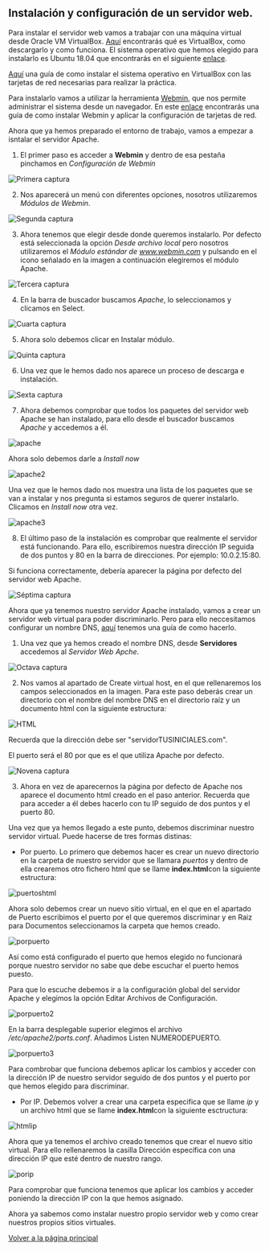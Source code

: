 ## Instalación y configuración de un servidor web.

Para instalar el servidor web vamos a trabajar con una máquina virtual desde Oracle VM VirtualBox. [Aquí](https://www.virtualbox.org/) encontrarás qué es VirtualBox, como descargarlo y como funciona. El sistema operativo que hemos elegido para instalarlo es Ubuntu 18.04 que encontrarás en el siguiente [enlace](http://cdimage.ubuntu.com/netboot/18.04/).

[Aquí](https://www.youtube.com/watch?v=VTGDqFZ81JY&list=PL9oB7UFHn_bQICy3WlzK6IwQMx4HBoe_Y&index=1) una guía de como instalar el sistema operativo en VirtualBox con las tarjetas de red necesarias para realizar la práctica. 

Para instalarlo vamos a utilizar la herramienta [Webmin](http://www.webmin.com/), que nos permite administrar el sistema desde un navegador. En este [enlace](https://www.youtube.com/watch?v=2143l30jiow&list=PL9oB7UFHn_bQICy3WlzK6IwQMx4HBoe_Y&index=2) encontrarás una guía de como instalar Webmin y aplicar la configuración de tarjetas de red.

Ahora que ya hemos preparado el entorno de trabajo, vamos a empezar a isntalar el servidor Apache.

1. El primer paso es acceder a **Webmin** y dentro de esa pestaña pinchamos en *Configuración de Webmin*
  
![Primera captura](./images/uno.PNG)

2. Nos aparecerá un menú con diferentes opciones, nosotros utilizaremos *Módulos de Webmin*.

![Segunda captura](./images/dos.PNG)

3. Ahora tenemos que elegir desde donde queremos instalarlo. Por defecto está seleccionada la opción *Desde archivo local* pero nosotros utilizaremos el *Módulo estándar de www.webmin.com* y pulsando en el icono señalado en la imagen a continuación elegiremos el módulo Apache.


![Tercera captura](./images/tres.PNG)

4. En la barra de buscador buscamos *Apache*, lo seleccionamos y clicamos en Select.

![Cuarta captura](./images/cuatro.PNG)

5. Ahora solo debemos clicar en Instalar módulo.

![Quinta captura](./images/cinco.PNG)

6. Una vez que le hemos dado nos aparece un proceso de descarga e instalación.

![Sexta captura](./images/seis.PNG)

7. Ahora debemos comprobar que todos los paquetes del servidor web Apache se han instalado, para ello desde el buscador buscamos *Apache* y accedemos a él.

![apache](./images/apache.PNG)

Ahora solo debemos darle a *Install now*

![apache2](./images/apache2.PNG)

Una vez que le hemos dado nos muestra una lista de los paquetes que se van a instalar y nos pregunta si estamos seguros de querer instalarlo. Clicamos en *Install now* otra vez.

![apache3](./images/apache3.PNG)

8. El último paso de la instalación es comprobar que realmente el servidor está funcionando. Para ello, escribiremos nuestra dirección IP seguida de dos puntos y 80 en la barra de direcciones. Por ejemplo: 10.0.2.15:80.

Si funciona correctamente, debería aparecer la página por defecto del servidor web Apache.

![Séptima captura](./images/7.PNG)

Ahora que ya tenemos nuestro servidor Apache instalado, vamos a crear un servidor web virtual para poder discriminarlo. Pero para ello neccesitamos configurar un nombre DNS, [aquí](https://www.youtube.com/watch?v=zavT_BAir-4&list=PL9oB7UFHn_bQICy3WlzK6IwQMx4HBoe_Y&index=7/) tenemos una guía de como hacerlo.

1. Una vez que ya hemos creado el nombre DNS, desde **Servidores** accedemos al *Servidor Web Apche*.

![Octava captura](./images/ocho.PNG)

2. Nos vamos al apartado de Create virtual host, en el que rellenaremos los campos seleccionados en la imagen. Para este paso deberás crear un directorio con el nombre del nombre DNS en el directorio raíz y un documento html con la siguiente estructura:

![HTML](./images/html.PNG)

Recuerda que la dirección debe ser "servidorTUSINICIALES.com".

El puerto será el 80 por que es el que utiliza Apache por defecto.

![Novena captura](./images/sindiscriminar.PNG)


3. Ahora en vez de aparecernos la página por defecto de Apache nos aparece el documento html creado en el paso anterior. Recuerda que para acceder a él debes hacerlo con tu IP seguido de dos puntos y el puerto 80.

Una vez que ya hemos llegado a este punto, debemos discriminar nuestro servidor virtual. Puede hacerse de tres formas distinas:

* Por puerto. Lo primero que debemos hacer es crear un nuevo directorio en la carpeta de nuestro servidor que se llamara *puertos* y dentro de ella crearemos otro fichero html que se llame **index.html**con la siguiente estructura:

![puertoshtml](./images/puertoshtml.PNG)

Ahora solo debemos crear un nuevo sitio virtual, en el que en el apartado de Puerto escribimos el puerto por el que queremos discriminar y en Raiz para Documentos seleccionamos la carpeta que hemos creado.

![porpuerto](./images/porpuerto.PNG)

Así como está configurado el puerto que hemos elegido no funcionará porque nuestro servidor no sabe que debe escuchar el puerto hemos puesto. 

Para que lo escuche debemos ir a la configuración global del servidor Apache y elegimos la opción Editar Archivos de Configuración. 

![porpuerto2](./images/porpuerto02.PNG)

En la barra desplegable superior elegimos el archivo */etc/apache2/ports.conf*.
Añadimos Listen NUMERODEPUERTO.

![porpuerto3](./images/porpuerto3.PNG)

Para combrobar que funciona debemos aplicar los cambios y acceder con la dirección IP de nuestro servidor seguido de dos puntos y el puerto por que hemos elegido para discriminar.

* Por IP. Debemos volver a crear una carpeta especifica que se llame *ip* y un archivo html que se llame **index.html**con la siguiente esctructura:

![htmlip](./images/htmlip.PNG)

Ahora que ya tenemos el archivo creado tenemos que crear el nuevo sitio virtual. Para ello rellenaremos la casilla Dirección específica con una dirección IP que esté dentro de nuestro rango.

![porip](./images/porip.PNG)

Para comprobar que funciona tenemos que aplicar los cambios y acceder poniendo la dirección IP con la que hemos asignado.


Ahora ya sabemos como instalar nuestro propio servidor web y como crear nuestros propios sitios virtuales.



[Volver a la página principal](https://extremera97.github.io/HTTP/)
